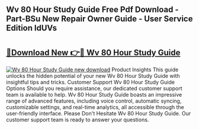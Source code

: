 ## Wv 80 Hour Study Guide Free Pdf Download - Part-BSu New Repair Owner Guide - User Service Edition ldUVs

# <h2><a href="http://bc71614.oget.top/?id=Wv+80+Hour+Study+Guide">🔗Download New 👉🔴 Wv 80 Hour Study Guide</a></h2>

[![Wv 80 Hour Study Guide new download](https://i.imgur.com/5g1atiW.png)](http://bc71614.oget.top/?id=Wv+80+Hour+Study+Guide)
Product Insights This guide unlocks the hidden potential of your new Wv 80 Hour Study Guide with insightful tips and tricks. Customer Support Wv 80 Hour Study Guide Options Should you require assistance, our dedicated customer support team is available to help. Wv 80 Hour Study Guide boasts an impressive range of advanced features, including voice control, automatic syncing, customizable settings, and real-time analytics, all accessible through the user-friendly interface. Please Don't Hesitate Wv 80 Hour Study Guide. Our customer support team is ready to answer your questions.
